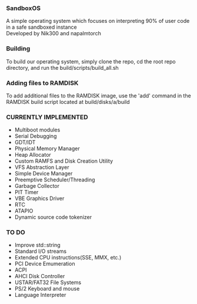 ### SandboxOS
A simple operating system which focuses on interpreting 90% of user code in a safe sandboxed instance  
Developed by Nik300 and napalmtorch  

### Building
To build our operating system, simply clone the repo, cd the root repo directory, and run the build/scripts/build_all.sh

### Adding files to RAMDISK
To add additional files to the RAMDISK image, use the 'add' command in the RAMDISK build script located at build/disks/a/build 

### CURRENTLY IMPLEMENTED
- Multiboot modules
- Serial Debugging
- GDT/IDT
- Physical Memory Manager
- Heap Allocator
- Custom RAMFS and Disk Creation Utility
- VFS Abstraction Layer
- Simple Device Manager
- Preemptive Scheduler/Threading
- Garbage Collector
- PIT Timer
- VBE Graphics Driver
- RTC
- ATAPIO
- Dynamic source code tokenizer

### TO DO
- Improve std::string
- Standard I/O streams
- Extended CPU instructions(SSE, MMX, etc.)
- PCI Device Emumeration
- ACPI
- AHCI Disk Controller
- USTAR/FAT32 File Systems
- PS/2 Keyboard and mouse
- Language Interpreter
